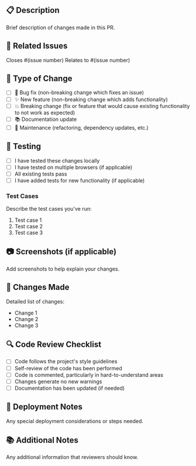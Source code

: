 ## 📋 Description

Brief description of changes made in this PR.

## 🔗 Related Issues

Closes #(issue number) Relates to #(issue number)

## 🎯 Type of Change

- [ ] 🐛 Bug fix (non-breaking change which fixes an issue)
- [ ] ✨ New feature (non-breaking change which adds functionality)
- [ ] 💥 Breaking change (fix or feature that would cause existing functionality
      to not work as expected)
- [ ] 📚 Documentation update
- [ ] 🔧 Maintenance (refactoring, dependency updates, etc.)

## 🧪 Testing

- [ ] I have tested these changes locally
- [ ] I have tested on multiple browsers (if applicable)
- [ ] All existing tests pass
- [ ] I have added tests for new functionality (if applicable)

### Test Cases

Describe the test cases you've run:

1. Test case 1
2. Test case 2
3. Test case 3

## 📷 Screenshots (if applicable)

Add screenshots to help explain your changes.

## 📝 Changes Made

Detailed list of changes:

- Change 1
- Change 2
- Change 3

## 🔍 Code Review Checklist

- [ ] Code follows the project's style guidelines
- [ ] Self-review of the code has been performed
- [ ] Code is commented, particularly in hard-to-understand areas
- [ ] Changes generate no new warnings
- [ ] Documentation has been updated (if needed)

## 🚀 Deployment Notes

Any special deployment considerations or steps needed.

## 📚 Additional Notes

Any additional information that reviewers should know.
